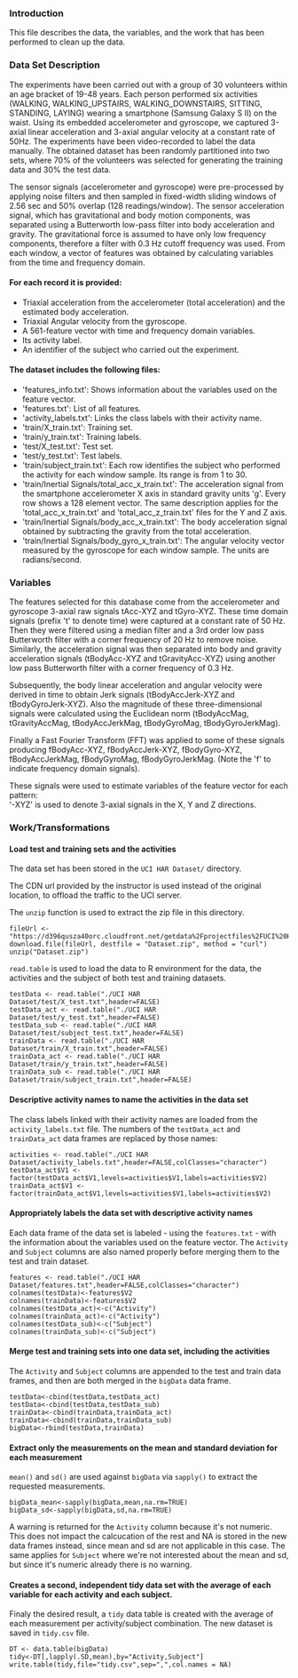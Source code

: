 ### Introduction

This file describes the data, the variables, and the work that has been performed to clean up the data.

### Data Set Description

The experiments have been carried out with a group of 30 volunteers within an age bracket of 19-48 years. Each person performed six activities (WALKING, WALKING_UPSTAIRS, WALKING_DOWNSTAIRS, SITTING, STANDING, LAYING) wearing a smartphone (Samsung Galaxy S II) on the waist. Using its embedded accelerometer and gyroscope, we captured 3-axial linear acceleration and 3-axial angular velocity at a constant rate of 50Hz. The experiments have been video-recorded to label the data manually. The obtained dataset has been randomly partitioned into two sets, where 70% of the volunteers was selected for generating the training data and 30% the test data. 

The sensor signals (accelerometer and gyroscope) were pre-processed by applying noise filters and then sampled in fixed-width sliding windows of 2.56 sec and 50% overlap (128 readings/window). The sensor acceleration signal, which has gravitational and body motion components, was separated using a Butterworth low-pass filter into body acceleration and gravity. The gravitational force is assumed to have only low frequency components, therefore a filter with 0.3 Hz cutoff frequency was used. From each window, a vector of features was obtained by calculating variables from the time and frequency domain. 

#### For each record it is provided:

* Triaxial acceleration from the accelerometer (total acceleration) and the estimated body acceleration.
* Triaxial Angular velocity from the gyroscope. 
* A 561-feature vector with time and frequency domain variables. 
* Its activity label. 
* An identifier of the subject who carried out the experiment.

#### The dataset includes the following files:

* 'features_info.txt': Shows information about the variables used on the feature vector.
* 'features.txt': List of all features.
* 'activity_labels.txt': Links the class labels with their activity name.
* 'train/X_train.txt': Training set.
* 'train/y_train.txt': Training labels.
* 'test/X_test.txt': Test set.
* 'test/y_test.txt': Test labels.
* 'train/subject_train.txt': Each row identifies the subject who performed the activity for each window sample. Its range is from 1 to 30. 
* 'train/Inertial Signals/total_acc_x_train.txt': The acceleration signal from the smartphone accelerometer X axis in standard gravity units 'g'. Every row shows a 128 element vector. The same description applies for the 'total_acc_x_train.txt' and 'total_acc_z_train.txt' files for the Y and Z axis. 
* 'train/Inertial Signals/body_acc_x_train.txt': The body acceleration signal obtained by subtracting the gravity from the total acceleration. 
* 'train/Inertial Signals/body_gyro_x_train.txt': The angular velocity vector measured by the gyroscope for each window sample. The units are radians/second. 

### Variables

The features selected for this database come from the accelerometer and gyroscope 3-axial raw signals tAcc-XYZ and tGyro-XYZ. These time domain signals (prefix 't' to denote time) were captured at a constant rate of 50 Hz. Then they were filtered using a median filter and a 3rd order low pass Butterworth filter with a corner frequency of 20 Hz to remove noise. Similarly, the acceleration signal was then separated into body and gravity acceleration signals (tBodyAcc-XYZ and tGravityAcc-XYZ) using another low pass Butterworth filter with a corner frequency of 0.3 Hz. 

Subsequently, the body linear acceleration and angular velocity were derived in time to obtain Jerk signals (tBodyAccJerk-XYZ and tBodyGyroJerk-XYZ). Also the magnitude of these three-dimensional signals were calculated using the Euclidean norm (tBodyAccMag, tGravityAccMag, tBodyAccJerkMag, tBodyGyroMag, tBodyGyroJerkMag). 

Finally a Fast Fourier Transform (FFT) was applied to some of these signals producing fBodyAcc-XYZ, fBodyAccJerk-XYZ, fBodyGyro-XYZ, fBodyAccJerkMag, fBodyGyroMag, fBodyGyroJerkMag. (Note the 'f' to indicate frequency domain signals). 

These signals were used to estimate variables of the feature vector for each pattern:  
'-XYZ' is used to denote 3-axial signals in the X, Y and Z directions.

### Work/Transformations

#### Load test and training sets and the activities

The data set has been stored in the `UCI HAR Dataset/` directory.

The CDN url provided by the instructor is used instead of the original location, to offload the traffic to the UCI server.

The `unzip` function is used to extract the zip file in this directory.

```
fileUrl <- "https://d396qusza40orc.cloudfront.net/getdata%2Fprojectfiles%2FUCI%20HAR%20Dataset.zip"
download.file(fileUrl, destfile = "Dataset.zip", method = "curl")
unzip("Dataset.zip")
```

`read.table` is used to load the data to R environment for the data, the activities and the subject of both test and training datasets.

```
testData <- read.table("./UCI HAR Dataset/test/X_test.txt",header=FALSE)
testData_act <- read.table("./UCI HAR Dataset/test/y_test.txt",header=FALSE)
testData_sub <- read.table("./UCI HAR Dataset/test/subject_test.txt",header=FALSE)
trainData <- read.table("./UCI HAR Dataset/train/X_train.txt",header=FALSE)
trainData_act <- read.table("./UCI HAR Dataset/train/y_train.txt",header=FALSE)
trainData_sub <- read.table("./UCI HAR Dataset/train/subject_train.txt",header=FALSE)
```

#### Descriptive activity names to name the activities in the data set

The class labels linked with their activity names are loaded from the `activity_labels.txt` file. The numbers of the `testData_act` and `trainData_act` data frames are replaced by those names:

```
activities <- read.table("./UCI HAR Dataset/activity_labels.txt",header=FALSE,colClasses="character")
testData_act$V1 <- factor(testData_act$V1,levels=activities$V1,labels=activities$V2)
trainData_act$V1 <- factor(trainData_act$V1,levels=activities$V1,labels=activities$V2)
```

#### Appropriately labels the data set with descriptive activity names

Each data frame of the data set is labeled - using the `features.txt` - with the information about the variables used on the feature vector. The `Activity` and `Subject` columns are also named properly before merging them to the test and train dataset.

```
features <- read.table("./UCI HAR Dataset/features.txt",header=FALSE,colClasses="character")
colnames(testData)<-features$V2
colnames(trainData)<-features$V2
colnames(testData_act)<-c("Activity")
colnames(trainData_act)<-c("Activity")
colnames(testData_sub)<-c("Subject")
colnames(trainData_sub)<-c("Subject")
```

#### Merge test and training sets into one data set, including the activities

The `Activity` and `Subject` columns are appended to the test and train data frames, and then are both merged in the `bigData` data frame.

```
testData<-cbind(testData,testData_act)
testData<-cbind(testData,testData_sub)
trainData<-cbind(trainData,trainData_act)
trainData<-cbind(trainData,trainData_sub)
bigData<-rbind(testData,trainData)
```

#### Extract only the measurements on the mean and standard deviation for each measurement

`mean()` and `sd()` are used against `bigData` via `sapply()` to extract the requested measurements.

```
bigData_mean<-sapply(bigData,mean,na.rm=TRUE)
bigData_sd<-sapply(bigData,sd,na.rm=TRUE)
```

A warning is returned for the `Activity` column because it's not numeric. This does not impact the calcucation of the rest and NA is stored in the new data frames instead, since mean and sd are not applicable in this case. The same applies for `Subject` where we're not interested about the mean and sd, but since it's numeric already there is no warning.

#### Creates a second, independent tidy data set with the average of each variable for each activity and each subject.

Finaly the desired result, a `tidy` data table is created with the average of each measurement per activity/subject combination. The new dataset is saved in `tidy.csv` file.

```
DT <- data.table(bigData)
tidy<-DT[,lapply(.SD,mean),by="Activity,Subject"]
write.table(tidy,file="tidy.csv",sep=",",col.names = NA)
```